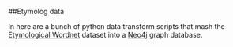 ##Etymolog data

In here are a bunch of python data transform scripts that mash the
[Etymological Wordnet](http://www1.icsi.berkeley.edu/~demelo/etymwn/) dataset
into a [Neo4j](http://neo4j.org) graph database.

